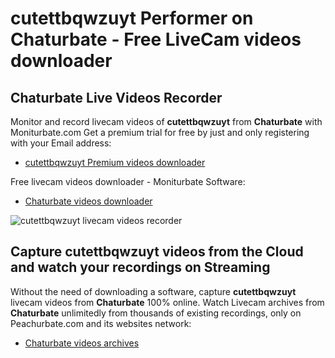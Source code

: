 # cutettbqwzuyt Performer on Chaturbate - Free LiveCam videos downloader

## Chaturbate Live Videos Recorder

Monitor and record livecam videos of **cutettbqwzuyt** from **Chaturbate** with Moniturbate.com
Get a premium trial for free by just and only registering with your Email address:
* [cutettbqwzuyt Premium videos downloader](https://moniturbate.com/request-demo-licence-key.html)

Free livecam videos downloader - Moniturbate Software:
* [Chaturbate videos downloader](https://moniturbate.com/moniturbate-download-software.html)

![cutettbqwzuyt livecam videos recorder](https://peachurnet.com/templates/moniturbate-software.png)


## Capture cutettbqwzuyt videos from the Cloud and watch your recordings on Streaming

Without the need of downloading a software, capture **cutettbqwzuyt** livecam videos from **Chaturbate** 100% online.
Watch Livecam archives from **Chaturbate** unlimitedly from thousands of existing recordings, only on Peachurbate.com and its websites network:
* [Chaturbate videos archives](https://peachurnet.com/)